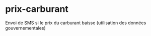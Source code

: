 # prix-carburant
Envoi de SMS si le prix du carburant baisse (utilisation des données gouvernementales)
